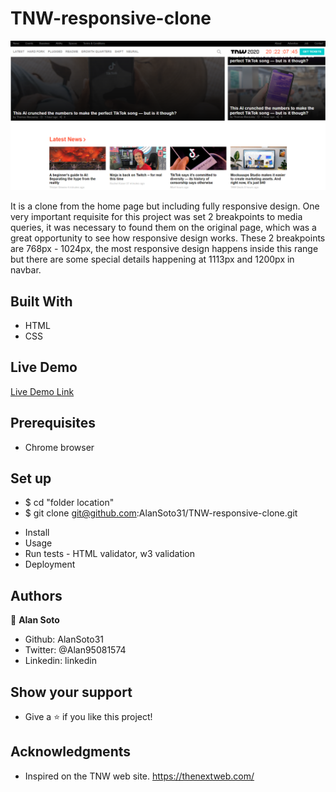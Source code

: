 # TNW-responsive-clone

![screenshot](Images/screenshot.png)

It is a clone from the home page but including fully responsive design. One very important requisite for this project was set 2 breakpoints to media queries, it was necessary to found them on the original page, which was a great opportunity to see how responsive design works. These 2 breakpoints are 768px - 1024px, the most responsive design happens inside this range but there are some special details happening at 1113px and 1200px in navbar.

## Built With

- HTML
- CSS

## Live Demo

[Live Demo Link](https://alansoto31.github.io/TNW-responsive-clone/)

## Prerequisites 

- Chrome browser

## Set up

 - $ cd "folder location"
 - $ git clone git@github.com:AlanSoto31/TNW-responsive-clone.git
* Install
* Usage 
* Run tests - HTML validator, w3 validation
* Deployment 

## Authors

👤 **Alan Soto** 

 - Github: AlanSoto31
 - Twitter: @Alan95081574
 - Linkedin: linkedin

 ## Show your support

- Give a ⭐️ if you like this project!

## Acknowledgments

- Inspired on the TNW web site.
https://thenextweb.com/